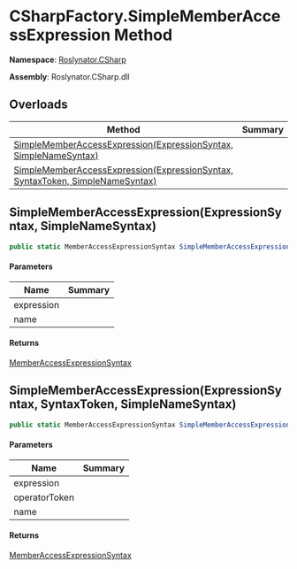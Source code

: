 # CSharpFactory\.SimpleMemberAccessExpression Method

**Namespace**: [Roslynator.CSharp](../../README.md)

**Assembly**: Roslynator\.CSharp\.dll

## Overloads

| Method | Summary |
| ------ | ------- |
| [SimpleMemberAccessExpression(ExpressionSyntax, SimpleNameSyntax)](#Roslynator_CSharp_CSharpFactory_SimpleMemberAccessExpression_Microsoft_CodeAnalysis_CSharp_Syntax_ExpressionSyntax_Microsoft_CodeAnalysis_CSharp_Syntax_SimpleNameSyntax_) | |
| [SimpleMemberAccessExpression(ExpressionSyntax, SyntaxToken, SimpleNameSyntax)](#Roslynator_CSharp_CSharpFactory_SimpleMemberAccessExpression_Microsoft_CodeAnalysis_CSharp_Syntax_ExpressionSyntax_Microsoft_CodeAnalysis_SyntaxToken_Microsoft_CodeAnalysis_CSharp_Syntax_SimpleNameSyntax_) | |

## SimpleMemberAccessExpression\(ExpressionSyntax, SimpleNameSyntax\)<a name="Roslynator_CSharp_CSharpFactory_SimpleMemberAccessExpression_Microsoft_CodeAnalysis_CSharp_Syntax_ExpressionSyntax_Microsoft_CodeAnalysis_CSharp_Syntax_SimpleNameSyntax_"></a>

```csharp
public static MemberAccessExpressionSyntax SimpleMemberAccessExpression(ExpressionSyntax expression, SimpleNameSyntax name)
```

#### Parameters

| Name | Summary |
| ---- | ------- |
| expression | |
| name | |

#### Returns

[MemberAccessExpressionSyntax](https://docs.microsoft.com/en-us/dotnet/api/microsoft.codeanalysis.csharp.syntax.memberaccessexpressionsyntax)

## SimpleMemberAccessExpression\(ExpressionSyntax, SyntaxToken, SimpleNameSyntax\)<a name="Roslynator_CSharp_CSharpFactory_SimpleMemberAccessExpression_Microsoft_CodeAnalysis_CSharp_Syntax_ExpressionSyntax_Microsoft_CodeAnalysis_SyntaxToken_Microsoft_CodeAnalysis_CSharp_Syntax_SimpleNameSyntax_"></a>

```csharp
public static MemberAccessExpressionSyntax SimpleMemberAccessExpression(ExpressionSyntax expression, SyntaxToken operatorToken, SimpleNameSyntax name)
```

#### Parameters

| Name | Summary |
| ---- | ------- |
| expression | |
| operatorToken | |
| name | |

#### Returns

[MemberAccessExpressionSyntax](https://docs.microsoft.com/en-us/dotnet/api/microsoft.codeanalysis.csharp.syntax.memberaccessexpressionsyntax)

